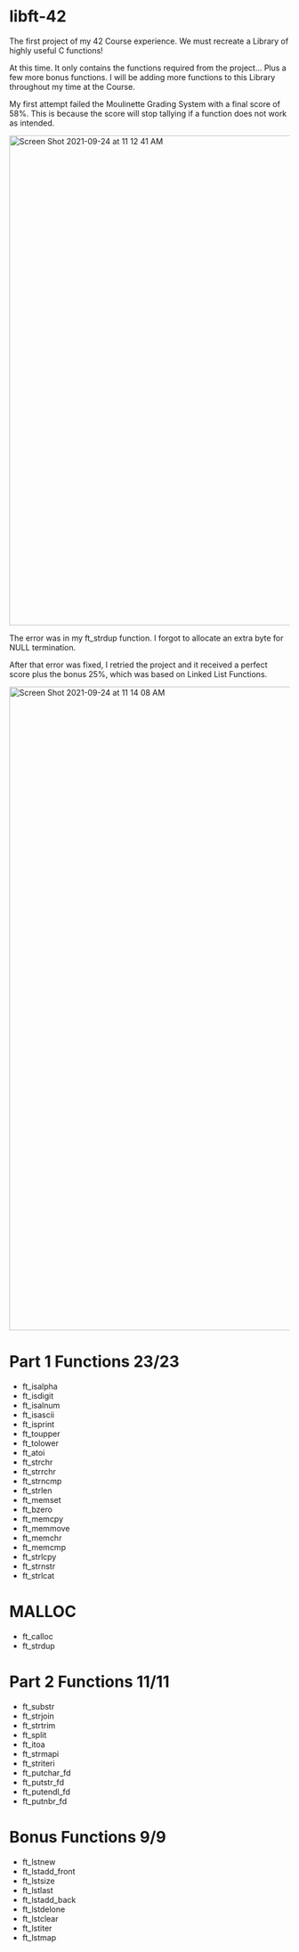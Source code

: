 # libft-42

The first project of my 42 Course experience. 
We must recreate a Library of highly useful C functions!

At this time. It only contains the functions required from the project... Plus a few more bonus functions.
I will be adding more functions to this Library throughout my time at the Course.

My first attempt failed the Moulinette Grading System with a final score of 58%. This is because the score will stop tallying if a function does not work as intended.

<img width="880" alt="Screen Shot 2021-09-24 at 11 12 41 AM" src="https://user-images.githubusercontent.com/86273901/134606483-dcfb2c26-05da-4eac-ac4e-3b4b57e5f108.png">

The error was in my ft_strdup function. I forgot to allocate an extra byte for NULL termination.

After that error was fixed, I retried the project and it received a perfect score plus the bonus 25%, which was based on Linked List Functions.

<img width="1156" alt="Screen Shot 2021-09-24 at 11 14 08 AM" src="https://user-images.githubusercontent.com/86273901/134606515-fa2449bb-2ccd-4e34-923c-d66408ec3c7f.png">

# Part 1 Functions 23/23
- ft_isalpha
- ft_isdigit
- ft_isalnum
- ft_isascii
- ft_isprint
- ft_toupper
- ft_tolower
- ft_atoi
- ft_strchr
- ft_strrchr
- ft_strncmp
- ft_strlen
- ft_memset
- ft_bzero
- ft_memcpy
- ft_memmove
- ft_memchr
- ft_memcmp
- ft_strlcpy
- ft_strnstr
- ft_strlcat
#      MALLOC      
- ft_calloc
- ft_strdup

# Part 2 Functions 11/11
- ft_substr
- ft_strjoin
- ft_strtrim
- ft_split
- ft_itoa
- ft_strmapi
- ft_striteri
- ft_putchar_fd
- ft_putstr_fd
- ft_putendl_fd
- ft_putnbr_fd

# Bonus Functions 9/9
- ft_lstnew
- ft_lstadd_front
- ft_lstsize
- ft_lstlast
- ft_lstadd_back
- ft_lstdelone
- ft_lstclear
- ft_lstiter
- ft_lstmap
